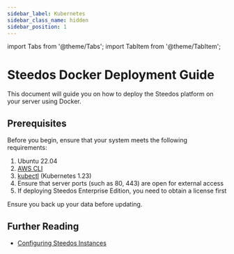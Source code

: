 ```yaml
---
sidebar_label: Kubernetes
sidebar_class_name: hidden
sidebar_position: 1
---
```


import Tabs from '@theme/Tabs';
import TabItem from '@theme/TabItem';

# Steedos Docker Deployment Guide

This document will guide you on how to deploy the Steedos platform on your server using Docker.

## Prerequisites

Before you begin, ensure that your system meets the following requirements:

1. Ubuntu 22.04
2. [AWS CLI](https://docs.amazonaws.cn/cli/latest/userguide/getting-started-install.html)
3. [kubectl](https://docs.amazonaws.cn/eks/latest/userguide/install-kubectl.html) (Kubernetes 1.23)
4. Ensure that server ports (such as 80, 443) are open for external access
5. If deploying Steedos Enterprise Edition, you need to obtain a license first


Ensure you back up your data before updating.

## Further Reading

* [Configuring Steedos Instances](/deploy/steedos-config)